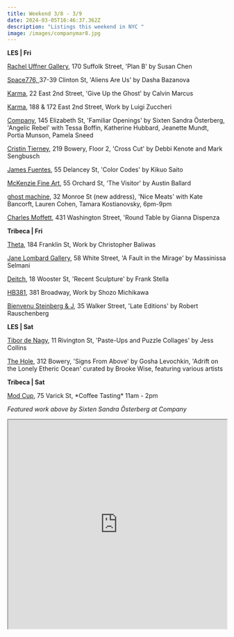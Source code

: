 ```yaml
---
title: Weekend 3/8 - 3/9
date: 2024-03-05T16:46:37.362Z
description: "Listings this weekend in NYC "
image: /images/companymar8.jpg
---
```

**L﻿ES | Fri**

[Rachel Uffner Gallery](https://racheluffnergallery.com/exhibitions/144-susan-chen-plan-b/), 170 Suffolk Street, 'Plan B' by Susan Chen

[Space776, ](https://www.space776.com/)37-39 Clinton St, 'Aliens Are Us' by Dasha Bazanova

[Karma](https://karmakarma.org/exhibitions/calvin-marcus-ny-2024/), 22 East 2nd Street, 'Give Up the Ghost' by Calvin Marcus

[K﻿arma](https://karmakarma.org/exhibitions/luigi-zuccheri-ny-2024/), 188 & 172 East 2nd Street, Work by Luigi Zuccheri

[Company](https://companygallery.us/), 145 Elizabeth St, 'Familiar Openings' by Sixten Sandra Österberg, 'Angelic Rebel' with Tessa Boffin, Katherine Hubbard, Jeanette Mundt, Portia Munson, Pamela Sneed

[Cristin Tierney](https://www.cristintierney.com/exhibitions/92-debbi-kenote-and-mark-sengbusch-cross-cut/cover/), 219 Bowery, Floor 2, 'Cross Cut' by Debbi Kenote and Mark Sengbusch

[James Fuentes](https://jamesfuentes.com/exhibitions/color-codes), 55 Delancey St, 'Color Codes' by Kikuo Saito

[McKenzie Fine Art](http://www.mckenziefineart.com/), 55 Orchard St, 'The Visitor' by Austin Ballard

[ghost machine](https://www.ghostmachine.nyc), 32 Monroe St (new address), 'Nice Meats' with Kate Bancorft, Lauren Cohen, Tamara Kostianovsky, 6pm-9pm

[Charles Moffett](https://charlesmoffett.com/exhibitions/88-gianna-dispenza-round-table/), 431 Washington Street, 'Round Table by Gianna Dispenza

**Tribeca | Fri**

[Theta](https://www.theta.nyc/), 184 Franklin St, Work by Christopher Baliwas

[Jane Lombard Gallery](https://www.janelombardgallery.com/upcoming), 58 White Street, 'A Fault in the Mirage' by Massinissa Selmani

[Deitch](https://deitch.com/new-york/exhibitions/frank-stella-recent-sculpture), 18 Wooster St, 'Recent Sculpture' by Frank Stella

[HB381](https://hb381gallery.com/), 381 Broadway, Work by Shozo Michikawa

[Bienvenu Steinberg & J](http://www.bsandj.com/exhibitions/robert-rauschenberg), 35 Walker Street, 'Late Editions' by Robert Rauschenberg

**L﻿ES | Sat**

[Tibor de Nagy](https://www.tibordenagy.com/), 11 Rivington St, 'Paste-Ups and Puzzle Collages' by Jess Collins

[T﻿he Hole](http://theholenyc.com/), 312 Bowery, 'Signs From Above' by Gosha Levochkin, 'Adrift on the Lonely Etheric Ocean' curated by Brooke Wise, featuring various artists

**T﻿ribeca | Sat**

[Mod Cup](https://www.instagram.com/modcupcoffee), 75 Varick St, \*Coffee Tasting\* 11am - 2pm

*F﻿eatured work above by Sixten Sandra Österberg at Company*

<iframe src="https://www.google.com/maps/d/u/1/embed?mid=1ChQHEEbVZNnWF6_T1J-QZUI6X7DhD7E&ehbc=2E312F" width="100%" height="480"></iframe>